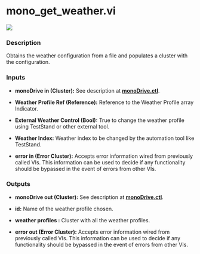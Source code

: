 # mono_get_weather.vi

<p class="img_container">
<img class="lg_img" src="../mono_get_weather.png"/>
</p>

### Description 
Obtains the weather configuration  from a file and populates a cluster with the configuration.

### Inputs

- **monoDrive in (Cluster):** See description at [**monoDrive.ctl**](../structures/monoDrive.md).

- **Weather Profile Ref (Reference):** Reference to the Weather Profile array Indicator.

- **External Weather Control (Bool):** True to change the weather profile using TestStand or other external tool.

- **Weather Index:** Weather index to be changed by the automation tool like TestStand.

- **error in (Error Cluster):** Accepts error information wired from previously called VIs. This information can be used to decide if any functionality should be bypassed in the event of errors from other VIs.


### Outputs
- **monoDrive out (Cluster):** See description at [**monoDrive.ctl**](../structures/monoDrive.md).

- **id:** Name of the weather profile chosen.

- **weather profiles :** Cluster with all the weather profiles.

- **error out (Error Cluster):** Accepts error information wired from previously called VIs. This information can be used to decide if any functionality should be bypassed in the event of errors from other VIs.

<p>&nbsp;</p>